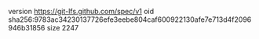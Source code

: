 version https://git-lfs.github.com/spec/v1
oid sha256:9783ac34230137726efe3eebe804caf600922130afe7e713d4f2096946b31856
size 2247
